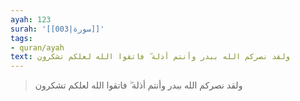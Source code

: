 ```yaml
---
ayah: 123
surah: '[[003|سورة]]'
tags:
- quran/ayah
text: ولقد نصركم الله ببدر وأنتم أذلة ۖ فاتقوا الله لعلكم تشكرون
---
```

> ولقد نصركم الله ببدر وأنتم أذلة ۖ فاتقوا الله لعلكم تشكرون
